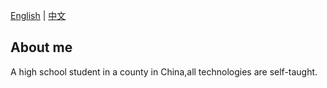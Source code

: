 <!-- 切换语言 -->
[English]()
|
[中文](https://github.com)

## About me
A high school student in a county in China,all technologies are self-taught.